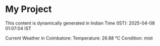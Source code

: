 # My Project

This content is dynamically generated in Indian Time (IST): 2025-04-08 01:07:04 IST


Current Weather in Coimbatore:
Temperature: 26.88 °C
Condition: mist
